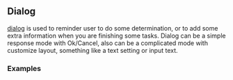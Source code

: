 ## Dialog

[dialog](https://material.google.com/components/dialogs.html) is used to reminder user to do some determination, or to add some extra information when you are finishing some tasks. Dialog can be a simple response mode with Ok/Cancel, also can be a complicated mode with customize layout, something like a text setting or input text.

### Examples
